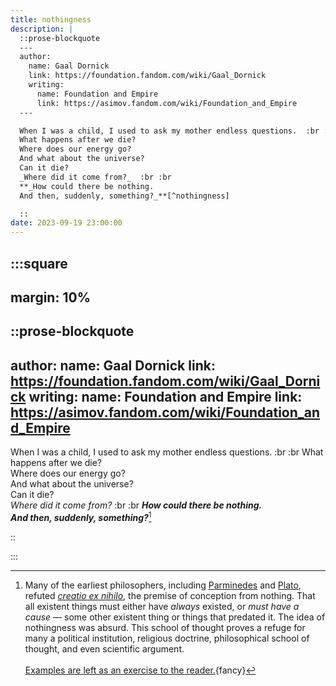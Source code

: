```yaml
---
title: nothingness
description: |
  ::prose-blockquote
  ---
  author:
    name: Gaal Dornick
    link: https://foundation.fandom.com/wiki/Gaal_Dornick
    writing:
      name: Foundation and Empire
      link: https://asimov.fandom.com/wiki/Foundation_and_Empire
  ---

  When I was a child, I used to ask my mother endless questions.  :br :br
  What happens after we die?  
  Where does our energy go?  
  And what about the universe?  
  Can it die?  
  _Where did it come from?_  :br :br
  **_How could there be nothing.  
  And then, suddenly, something?_**[^nothingness]

  ::
date: 2023-09-19 23:00:00
---
```


:::square
---
margin: 10%
---

::prose-blockquote
---
author:
  name: Gaal Dornick
  link: https://foundation.fandom.com/wiki/Gaal_Dornick
  writing:
    name: Foundation and Empire
    link: https://asimov.fandom.com/wiki/Foundation_and_Empire
---

When I was a child, I used to ask my mother endless questions.  :br :br
What happens after we die?  
Where does our energy go?  
And what about the universe?  
Can it die?  
_Where did it come from?_  :br :br
**_How could there be nothing.  
And then, suddenly, something?_**[^nothingness]

::

<!-- more -->

:::

[^nothingness]: Many of the earliest philosophers, including [Parminedes][parminedes] and [Plato][plato],
  refuted [_creatio ex nihilo_][ex-nihilo], the premise of conception from nothing.
  That all existent things must either have _always_ existed,
  or _must have a cause_ &mdash; some other existent thing or things that predated it.
  The idea of nothingness was absurd.
  This school of thought proves a refuge for many a political institution, religious doctrine,
  philosophical school of thought, and even scientific argument. <br/> <br/>
  [Examples are left as an exercise to the reader.](https://qr.ae/pKXU3D){fancy}

[parminedes]: https://en.wikipedia.org/wiki/Parmenides
[ex-nihilo]: https://en.wikipedia.org/wiki/Ex_nihilo
[plato]: https://en.wikipedia.org/wiki/plato
<!-- [proof-to-reader]: https://qr.ae/pKXU3D -->
